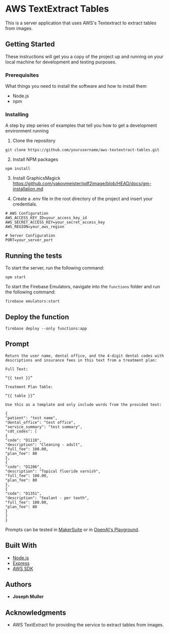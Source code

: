 # AWS TextExtract Tables

This is a server application that uses AWS's Textextract to extract tables from images.

## Getting Started

These instructions will get you a copy of the project up and running on your local machine for development and testing purposes.

### Prerequisites

What things you need to install the software and how to install them

- Node.js
- npm

### Installing

A step by step series of examples that tell you how to get a development environment running

1. Clone the repository
```
git clone https://github.com/yourusername/aws-textextract-tables.git
```

2. Install NPM packages
```
npm install
```

3. Install GraphicsMagick
https://github.com/yakovmeister/pdf2image/blob/HEAD/docs/gm-installation.md

4. Create a .env file in the root directory of the project and insert your credentials.
```
# AWS Configuration
AWS_ACCESS_KEY_ID=your_access_key_id
AWS_SECRET_ACCESS_KEY=your_secret_access_key
AWS_REGION=your_aws_region

# Server Configuration
PORT=your_server_port
```

## Running the tests

To start the server, run the following command:
```
npm start
```

To start the Firebase Emulators, navigate into the `functions` folder and run the following command:
```
firebase emulators:start
```

## Deploy the function

```
firebase deploy --only functions:app
```

## Prompt
```agsl
Return the user name, dental office, and the 4-digit dental codes with descriptions and insurance fees in this text from a treatment plan:

Full Text:

“{{ text }}”

Treatment Plan Table:

“{{ table }}”

Use this as a template and only include words from the provided text:

{
"patient": "test name",
"dental_office": "test office",
"service_summary": "test summary",
"cdt_codes": [
{
"code": "D1110",
"description": "Cleaning - adult",
"full_fee": 100.00,
"plan_fee": 80
},
{
"code": "D1206",
"description": "Topical fluoride varnish",
"full_fee": 100.00,
"plan_fee": 80
},
{
"code": "D1351",
"description": "Sealant - per tooth",
"full_fee": 100.00,
"plan_fee": 80
}
]
}
```

Prompts can be tested in [MakerSuite](https://makersuite.google.com/app/prompts/new_text) or in [OpenAI's Playground](https://platform.openai.com/playground).

## Built With

* [Node.js](https://nodejs.org/)
* [Express](https://expressjs.com/)
* [AWS SDK](https://aws.amazon.com/sdk-for-node-js/)

## Authors

* **Joseph Muller**


## Acknowledgments

* AWS TextExtract for providing the service to extract tables from images.
